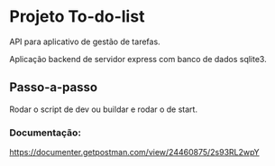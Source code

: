 # Projeto To-do-list

API para aplicativo de gestão de tarefas.

Aplicação backend de servidor express com banco de dados sqlite3.<br>

## Passo-a-passo

Rodar o script de dev ou buildar e rodar o de start.

### Documentação: 
https://documenter.getpostman.com/view/24460875/2s93RL2wpY

